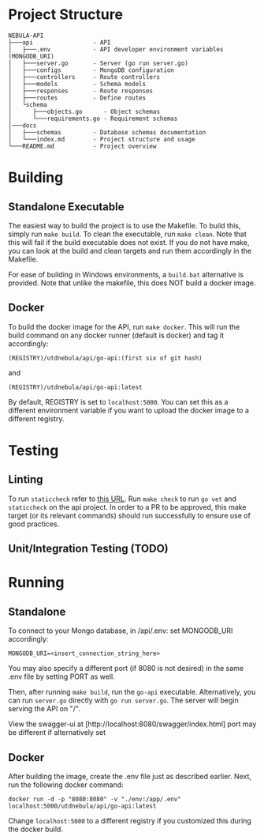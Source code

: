 # Project Structure

```
NEBULA-API
├───api                 - API
│   ├───.env            - API developer environment variables (MONGODB_URI)
│   ├───server.go       - Server (go run server.go)
│   ├───configs         - MongoDB configuration
│   ├───controllers     - Route controllers
│   ├───models          - Schema models
│   ├───responses       - Route responses
│   ├───routes          - Define routes
│   └schema
│      ├───objects.go      - Object schemas
│      └───requirements.go - Requirement schemas
│───docs
│   ├───schemas         - Database schemas documentation
│   └───index.md        - Project structure and usage
└───README.md           - Project overview
```

# Building

## Standalone Executable

The easiest way to build the project is to use the Makefile. To build this, simply run `make build`. To clean the executable, run `make clean`. Note that this will fail if the build executable does not exist. If you do not have make, you can look at the build and clean targets and run them accordingly in the Makefile.

For ease of building in Windows environments, a `build.bat` alternative is provided. Note that unlike the makefile, this does NOT build a docker image.

## Docker

To build the docker image for the API, run `make docker`. This will run the build command on any docker runner (default is docker) and tag it accordingly:

```
(REGISTRY)/utdnebula/api/go-api:(first six of git hash)
```

and

```
(REGISTRY)/utdnebula/api/go-api:latest
```

By default, REGISTRY is set to `localhost:5000`. You can set this as a different environment variable if you want to upload the docker image to a different registry.

# Testing

## Linting

To run `staticcheck` refer to [this URL](https://staticcheck.io/docs/getting-started/). Run `make check` to run `go vet` and `staticcheck` on the api project. In order to a PR to be approved, this make target (or its relevant commands) should run successfully to ensure use of good practices.

## Unit/Integration Testing (TODO)

# Running

## Standalone

To connect to your Mongo database, in /api/.env: set MONGODB_URI accordingly:

```
MONGODB_URI=<insert_connection_string_here>
```

You may also specify a different port (if 8080 is not desired) in the same .env file by setting PORT as well.

Then, after running `make build`, run the `go-api` executable. Alternatively, you can run `server.go` directly with `go run server.go`. The server will begin serving the API on "/".

View the swagger-ui at [http://localhost:8080/swagger/index.html] port may be different if alternatively set

## Docker

After building the image, create the .env file just as described earlier. Next, run the following docker command:

`docker run -d -p "8080:8080" -v "./env:/app/.env" localhost:5000/utdnebula/api/go-api:latest`

Change `localhost:5000` to a different registry if you customized this during the docker build.

